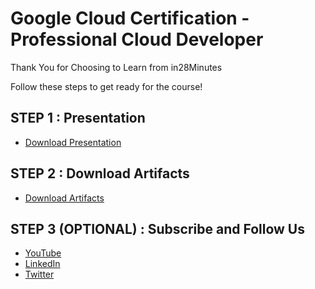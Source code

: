 # Google Cloud Certification - Professional Cloud Developer

Thank You for Choosing to Learn from in28Minutes

Follow these steps to get ready for the course!

## STEP 1 : Presentation

- [Download Presentation](https://github.com/in28minutes/course-material/raw/main/14-google-certified-professional-cloud-developer/Course-Presentation-GoogleCloudProfessionalCloudDeveloper.pdf)

## STEP 2 : Download Artifacts

- [Download Artifacts](https://github.com/in28minutes/course-material/raw/main/14-google-certified-professional-cloud-developer/downloads.zip)

## STEP 3 (OPTIONAL) : Subscribe and Follow Us

- [YouTube](http://youtube.com/rithustutorials?sub_confirmation=1)
- [LinkedIn](https://www.linkedin.com/posts/rangakaranam_thank-you-keep-learning-every-day-our-activity-6687560624949485569-1Wic)
- [Twitter](https://twitter.com/in28minutes)

